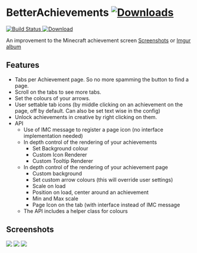 # BetterAchievements [![Downloads](http://cf.way2muchnoise.eu/short_235716_downloads.svg)](https://minecraft.curseforge.com/projects/235716)
[![Build Status](https://travis-ci.org/way2muchnoise/BetterAchievements.svg?branch=1.10)](https://travis-ci.org/way2muchnoise/BetterAchievements)[ ![Download](https://api.bintray.com/packages/way2muchnoise/dev/BetterAchievements/images/download.svg) ](https://bintray.com/way2muchnoise/dev/BetterAchievements/_latestVersion)

An improvement to the Minecraft achievement screen
[Screenshots](#screenshots)
or [Imgur album](http://imgur.com/a/22tud)

## Features
* Tabs per Achievement page. So no more spamming the button to find a page.
* Scroll on the tabs to see more tabs.
* Set the colours of your arrows.
* User settable tab icons (by middle clicking on an achievement on the page, off by default. Can also be set text wise in the config)
* Unlock achievements in creative by right clicking on them.
* API
    * Use of IMC message to register a page icon (no interface implementation needed)
    * In depth control of the rendering of your achievements
        * Set Background colour
        * Custom Icon Renderer
        * Custom Tooltip Renderer
    * In depth control of the rendering of your achievement page
        * Custom background
        * Set custom arrow colours (this will override user settings)
        * Scale on load
        * Position on load, center around an achievement
        * Min and Max scale
        * Page Icon on the tab (with interface instead of IMC message
    * The API includes a helper class for colours
        
## Screenshots
![](http://puu.sh/k3rCx/fa12b26861.png)
![](http://i.imgur.com/Njeh2Is.png)
![](http://puu.sh/knUXF/b99657c2ed.gif)
